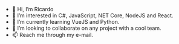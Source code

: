 - 👋 Hi, I’m Ricardo
- 👀 I’m interested in C#, JavaScript, NET Core, NodeJS and React.
- 🌱 I’m currently learning VueJS and Python.
- 💞️ I’m looking to collaborate on any project with a cool team.
- 📫 Reach me through my e-mail.

<!---
robotwall-e/robotwall-e is a ✨ special ✨ repository because its `README.md` (this file) appears on your GitHub profile.
You can click the Preview link to take a look at your changes.
--->
